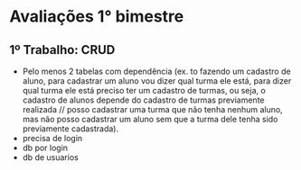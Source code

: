 # Avaliações 1° bimestre

## 1º Trabalho: CRUD

- Pelo menos 2 tabelas com dependência (ex. to fazendo um cadastro de aluno, para cadastrar um aluno vou dizer qual turma ele está, para dizer qual turma ele está preciso ter um cadastro de turmas, ou seja, o cadastro de alunos depende do cadastro de turmas previamente realizada // posso cadastrar uma turma que não tenha nenhum aluno, mas não posso cadastrar um aluno sem que a turma dele tenha sido previamente cadastrada).
- precisa de login
- db por login
- db de usuarios
